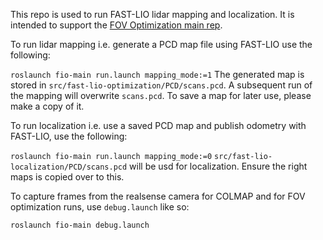This repo is used to run FAST-LIO lidar mapping and localization. It is intended to support the [FOV Optimization main rep](https://github.com/yuyangch/FOV_Optimization_On_Manifold).

To run lidar mapping i.e. generate a PCD map file using FAST-LIO use the following:

``
roslaunch fio-main run.launch mapping_mode:=1
``
The generated map is stored in `src/fast-lio-optimization/PCD/scans.pcd`. A subsequent run of the mapping will overwrite `scans.pcd`. To save a map for later use, please make a copy of it.


To run localization i.e. use a saved PCD map and publish odometry with FAST-LIO, use the following:

``
roslaunch fio-main run.launch mapping_mode:=0
``
`src/fast-lio-localization/PCD/scans.pcd` will be usd for localization. Ensure the right maps is copied over to this.

To capture frames from the realsense camera for COLMAP and for FOV optimization runs, use `debug.launch` like so:

``
roslaunch fio-main debug.launch
``
